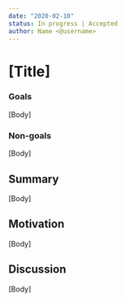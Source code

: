 ```yaml
---
date: "2020-02-10"
status: In progress | Accepted
author: Name <@username>
---
```


# [Title]

### Goals

[Body]

### Non-goals

[Body]

## Summary

[Body]

## Motivation

[Body]

## Discussion

[Body]
